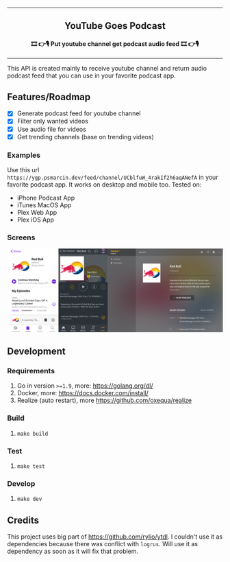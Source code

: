 <hr>
<h2 align="center">YouTube Goes Podcast</h3>
<h4 align="center">🎞 👉🎙 Put youtube channel get podcast audio feed 🎞 👉🎙</h3>
<hr>

This API is created mainly to receive youtube channel and return audio podcast feed that you can use in your favorite podcast app.

## Features/Roadmap
* [x] Generate podcast feed for youtube channel
* [x] Filter only wanted videos
* [x] Use audio file for videos
* [x] Get trending channels (base on trending videos)

### Examples
Use this url `https://ygp.psmarcin.dev/feed/channel/UCblfuW_4rakIf2h6aqANefA` in your favorite podcast app. It works on desktop and mobile too. Tested on:
* iPhone Podcast App
* iTunes MacOS App
* Plex Web App
* Plex iOS App

### Screens
![Tested apps](assets/iphone-podcast-app.png "Tested apps")

## Development

### Requirements
1. Go in version `>=1.9`, more: https://golang.org/dl/
1. Docker, more: https://docs.docker.com/install/
1. Realize (auto restart), more https://github.com/oxequa/realize

### Build
1. `make build`

### Test
1. `make test`

### Develop
1. `make dev`

## Credits
This project uses big part of https://github.com/rylio/ytdl. I couldn't use it as dependencies because there was conflict with `logrus`. Will use it as dependency as soon as it will fix that problem.

